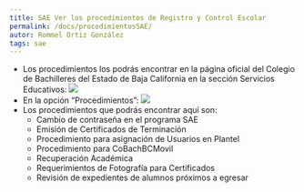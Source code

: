 ```yaml
---
title: SAE Ver los procedimientos de Registro y Control Escolar
permalink: /docs/procedimientosSAE/
autor: Rommel Ortiz González
tags: sae
---
```


- Los procedimientos los podrás encontrar en la página oficial del Colegio de Bachilleres del Estado de Baja California en la sección Servicios Educativos:
![](/assets/img/docs/sae/procedimientosSAE-01.jpg)
- En la opción “Procedimientos”:
![](/assets/img/docs/sae/procedimientosSAE-02.jpg)
- Los procedimientos que podrás encontrar aquí son:
    - Cambio de contraseña en el programa SAE
    - Emisión de Certificados de Terminación
    - Procedimiento para asignación de Usuarios en Plantel
    - Procedimiento para CoBachBCMovil
    - Recuperación Académica
    - Requerimientos de Fotografía para Certificados
    - Revisión de expedientes de alumnos próximos a egresar